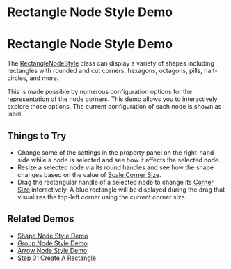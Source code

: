 <!--
 //////////////////////////////////////////////////////////////////////////////
 // @license
 // This file is part of yFiles for HTML 2.6.
 // Use is subject to license terms.
 //
 // Copyright (c) 2000-2023 by yWorks GmbH, Vor dem Kreuzberg 28,
 // 72070 Tuebingen, Germany. All rights reserved.
 //
 //////////////////////////////////////////////////////////////////////////////
-->
# Rectangle Node Style Demo

# Rectangle Node Style Demo

The [RectangleNodeStyle](https://docs.yworks.com/yfileshtml/#/api/RectangleNodeStyle) class can display a variety of shapes including rectangles with rounded and cut corners, hexagons, octagons, pills, half-circles, and more.

This is made possible by numerous configuration options for the representation of the node corners. This demo allows you to interactively explore those options. The current configuration of each node is shown as label.

## Things to Try

- Change some of the settings in the property panel on the right-hand side while a node is selected and see how it affects the selected node.
- Resize a selected node via its round handles and see how the shape changes based on the value of [Scale Corner Size](https://docs.yworks.com/yfileshtml/#/api/RectangleNodeStyle#scaleCornerSize).
- Drag the rectangular handle of a selected node to change its [Corner Size](https://docs.yworks.com/yfileshtml/#/api/RectangleNodeStyle#cornerSize) interactively. A blue rectangle will be displayed during the drag that visualizes the top-left corner using the current corner size.

## Related Demos

- [Shape Node Style Demo](../../style/shape-node-style/)
- [Group Node Style Demo](../../style/group-node-style/)
- [Arrow Node Style Demo](../../style/arrow-node-style/)
- [Step 01 Create A Rectangle](../../tutorial-style-implementation-node/01-create-a-rectangle/)
